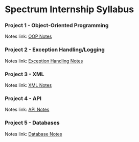 # Spectrum Internship Syllabus

### Project 1 - Object-Oriented Programming
Notes link: [OOP Notes](https://github.com/a-burlacu/Spectrum/blob/main/Notes/OOP.md)

### Project 2 - Exception Handling/Logging
Notes link: [Exception Handling Notes](https://github.com/a-burlacu/Spectrum/blob/main/Notes/exception-handling-logging.md)

### Project 3 - XML 
Notes link: [XML Notes](https://github.com/a-burlacu/Spectrum/blob/main/Notes/XML.md)

### Project 4 - API 
Notes link: [API Notes](https://github.com/a-burlacu/Spectrum/blob/main/Notes/API.md)

### Project 5 - Databases
Notes link: [Database Notes](https://github.com/a-burlacu/Spectrum/blob/main/Notes/Database.md)

